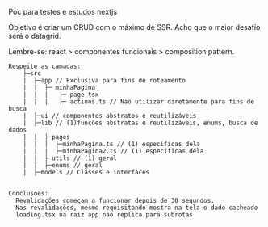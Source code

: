 Poc para testes e estudos nextjs

Objetivo é criar um CRUD com o máximo de SSR. Acho que o maior desafio será o datagrid.

Lembre-se: react > componentes funcionais > composition pattern.

```
Respeite as camadas:
    ├─src
    |  ├─app // Exclusiva para fins de roteamento
    |  |  ├─ minhaPagina
    |  |  |   ├─ page.tsx
    |  |  |   ├─ actions.ts // Não utilizar diretamente para fins de busca
    |  ├─ui // componentes abstratos e reutilizáveis
    |  ├─lib // (1)funções abstratas e reutilizáveis, enums, busca de dados
    |  |  ├─pages
    |  |  |  ├─minhaPagina.ts // (1) especificas dela
    |  |  |  ├─minhaPagina2.ts // (1) especificas dela
    |  |  ├─utils // (1) geral
    |  |  ├─enums // geral
    |  ├─models // Classes e interfaces


Conclusões:
  Revalidações começam a funcionar depois de 30 segundos.
  Nas revalidações, mesmo requisitando mostra na tela o dado cacheado
  loading.tsx na raiz app não replica para subrotas